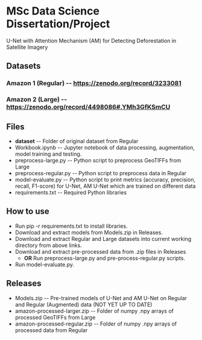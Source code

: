 # MSc Data Science Dissertation/Project

U-Net with Attention Mechanism (AM) for Detecting Deforestation in Satellite Imagery

## Datasets
### Amazon 1 (Regular) -- https://zenodo.org/record/3233081
### Amazon 2 (Large) -- https://zenodo.org/record/4498086#.YMh3GfKSmCU

## Files
+ **dataset** -- Folder of original dataset from Regular
+ Workbook.ipynb -- Jupyter notebook of data processing, augmentation, model training and testing.
+ preprocess-large.py -- Python script to preprocess GeoTIFFs from Large
+ preprocess-regular.py -- Python script to preprocess data in Regular
+ model-evaluate.py -- Python script to print metrics (accuracy, precision, recall, F1-score) for U-Net, AM U-Net which are trained on different data
+ requirements.txt -- Required Python libraries

## How to use
+ Run pip -r requirements.txt to install libraries.
+ Download and extract models from Models.zip in Releases.
+ Download and extract Regular and Large datasets into current working directory from above links.
+ Download and extract pre-processed data from .zip files in Releases
  + **OR** Run preprocess-large.py and pre-process-regular.py scripts.
+ Run model-evaluate.py.

## Releases
+ Models.zip -- Pre-trained models of U-Net and AM U-Net on Regular and Regular (Augmented) data (NOT YET UP TO DATE)
+ amazon-processed-larger.zip -- Folder of numpy .npy arrays of processed GeoTIFFs from Large
+ amazon-processed-regular.zip -- Folder of numpy .npy arrays of processed data from Regular
